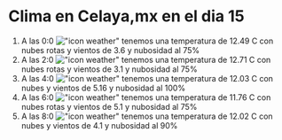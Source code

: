 # Clima en Celaya,mx en el dia 15

1. A las 0:0 !["icon weather"](http://openweathermap.org/img/w/04n.png) tenemos una temperatura de 12.49 C con nubes rotas y  vientos de 3.6 y nubosidad al 75%
1. A las 2:0 !["icon weather"](http://openweathermap.org/img/w/04n.png) tenemos una temperatura de 12.71 C con nubes rotas y  vientos de 3.1 y nubosidad al 75%
1. A las 4:0 !["icon weather"](http://openweathermap.org/img/w/04n.png) tenemos una temperatura de 12.03 C con nubes y  vientos de 5.16 y nubosidad al 100%
1. A las 6:0 !["icon weather"](http://openweathermap.org/img/w/04n.png) tenemos una temperatura de 11.76 C con nubes rotas y  vientos de 5.1 y nubosidad al 75%
1. A las 8:0 !["icon weather"](http://openweathermap.org/img/w/04d.png) tenemos una temperatura de 12.02 C con nubes y  vientos de 4.1 y nubosidad al 90%
